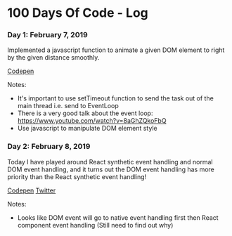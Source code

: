# 100 Days Of Code - Log

### Day 1: February 7, 2019

Implemented a javascript function to animate a given DOM element to right by the given distance smoothly. 

[Codepen](https://codepen.io/nluo/pen/WPXWNJ?editors=1111)

Notes:

* It's important to use setTimeout function to send the task out of the main thread i.e. send to EventLoop
* There is a very good talk about the event loop: https://www.youtube.com/watch?v=8aGhZQkoFbQ
* Use javascript to manipulate DOM element style

### Day 2: February 8, 2019

Today I have played around React synthetic event handling and normal DOM event handling, and it turns out the DOM event handling has more priority than the React synthetic event handling!

[Codepen](https://t.co/91DIdQUA6F)
[Twitter](https://twitter.com/nluo933/status/1093840418121216000) 

Notes:

* Looks like DOM event will go to native event handling first then React component event handling (Still need to find out why)

